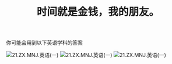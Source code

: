 ﻿---
title: 时间就是金钱，我的朋友。
time: 2020-10-1 19:59:59
tags: hide
cover: https://thirty-1302773433.cos.ap-nanjing.myqcloud.com/postcover/nguyen-dang-hoang-nhu-qDgTQOYk6B8-unsplash.jpg
---
你可能会用到以下英语学科的答案

![21.ZX.MNJ.英语(一)](https://thirty-1302773433.cos.ap-nanjing.myqcloud.com/post/photo-diary/homework-aanswer/yy3.2.jpg)
![21.ZX.MNJ.英语(一)](https://thirty-1302773433.cos.ap-nanjing.myqcloud.com/post/photo-diary/homework-aanswer/yy3.3.jpg)
![21.ZX.MNJ.英语(一)](https://thirty-1302773433.cos.ap-nanjing.myqcloud.com/post/photo-diary/homework-aanswer/yy3.4.jpg)

